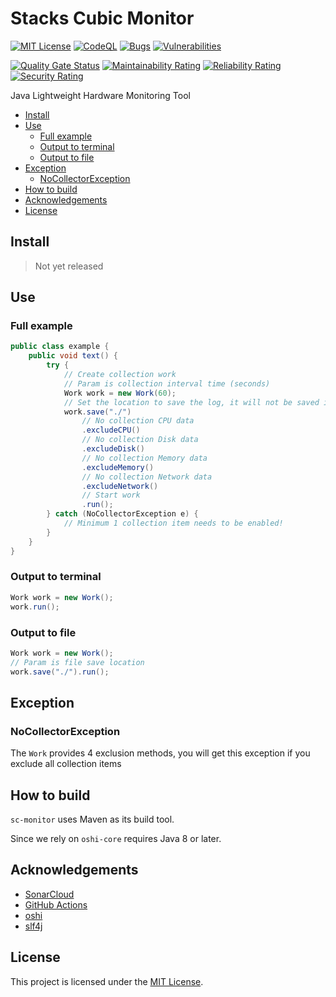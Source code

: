 # Stacks Cubic Monitor

[![MIT License](https://img.shields.io/badge/license-MIT-blue.svg)](https://opensource.org/licenses/MIT)
[![CodeQL](https://github.com/stacks-cubic/sc-monitor/workflows/CodeQL/badge.svg)](https://github.com/stacks-cubic/sc-monitor/security/code-scanning) [![Bugs](https://sonarcloud.io/api/project_badges/measure?project=stacks-cubic_sc-monitor&metric=bugs)](https://sonarcloud.io/summary/new_code?id=stacks-cubic_sc-monitor) [![Vulnerabilities](https://sonarcloud.io/api/project_badges/measure?project=stacks-cubic_sc-monitor&metric=vulnerabilities)](https://sonarcloud.io/summary/new_code?id=stacks-cubic_sc-monitor)

[![Quality Gate Status](https://sonarcloud.io/api/project_badges/measure?project=stacks-cubic_sc-monitor&metric=alert_status)](https://sonarcloud.io/summary/new_code?id=stacks-cubic_sc-monitor) [![Maintainability Rating](https://sonarcloud.io/api/project_badges/measure?project=stacks-cubic_sc-monitor&metric=sqale_rating)](https://sonarcloud.io/summary/new_code?id=stacks-cubic_sc-monitor) [![Reliability Rating](https://sonarcloud.io/api/project_badges/measure?project=stacks-cubic_sc-monitor&metric=reliability_rating)](https://sonarcloud.io/summary/new_code?id=stacks-cubic_sc-monitor) [![Security Rating](https://sonarcloud.io/api/project_badges/measure?project=stacks-cubic_sc-monitor&metric=security_rating)](https://sonarcloud.io/summary/new_code?id=stacks-cubic_sc-monitor)

Java Lightweight Hardware Monitoring Tool

* [Install](#install)
* [Use](#use)
  * [Full example](#full-example)
  * [Output to terminal](#output-to-terminal)
  * [Output to file](#output-to-file)
* [Exception](#exception)
  * [NoCollectorException](#nocollectorexception)
* [How to build](#how-to-build)
* [Acknowledgements](#acknowledgements)
* [License](#license)

## Install

> Not yet released

## Use

### Full example
```java
public class example {
    public void text() {
        try {
            // Create collection work
            // Param is collection interval time (seconds)
            Work work = new Work(60);
            // Set the location to save the log, it will not be saved if not set
            work.save("./")
                // No collection CPU data
                .excludeCPU()
                // No collection Disk data
                .excludeDisk()
                // No collection Memory data
                .excludeMemory()
                // No collection Network data
                .excludeNetwork()
                // Start work
                .run();
        } catch (NoCollectorException e) {
            // Minimum 1 collection item needs to be enabled!
        }
    }
}
```

### Output to terminal
```java
Work work = new Work();
work.run();
```

### Output to file
```java
Work work = new Work();
// Param is file save location
work.save("./").run();
```

## Exception

### NoCollectorException

The `Work` provides 4 exclusion methods, you will get this exception if you exclude all collection items

## How to build

`sc-monitor` uses Maven as its build tool.

Since we rely on `oshi-core` requires Java 8 or later.

## Acknowledgements

* [SonarCloud](https://sonarcloud.io/about)
* [GitHub Actions](https://github.com/features/actions)
* [oshi](https://github.com/oshi/oshi)
* [slf4j](https://github.com/qos-ch/slf4j)

## License
This project is licensed under the [MIT License](https://opensource.org/licenses/MIT).